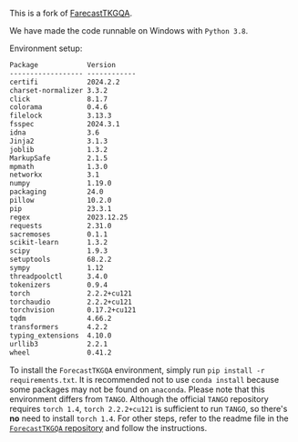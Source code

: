 This is a fork of [FarecastTKGQA](https://link.springer.com/chapter/10.1007/978-3-031-47240-4_29 "Link to the original paper").

We have made the code runnable on Windows with `Python 3.8`.

Environment setup:

```markdown
Package            Version
------------------ ------------
certifi            2024.2.2
charset-normalizer 3.3.2
click              8.1.7
colorama           0.4.6
filelock           3.13.3
fsspec             2024.3.1
idna               3.6
Jinja2             3.1.3
joblib             1.3.2
MarkupSafe         2.1.5
mpmath             1.3.0
networkx           3.1
numpy              1.19.0
packaging          24.0
pillow             10.2.0
pip                23.3.1
regex              2023.12.25
requests           2.31.0
sacremoses         0.1.1
scikit-learn       1.3.2
scipy              1.9.3
setuptools         68.2.2
sympy              1.12
threadpoolctl      3.4.0
tokenizers         0.9.4
torch              2.2.2+cu121
torchaudio         2.2.2+cu121
torchvision        0.17.2+cu121
tqdm               4.66.2
transformers       4.2.2
typing_extensions  4.10.0
urllib3            2.2.1
wheel              0.41.2
```

To install the `ForecastTKGQA` environment, simply run `pip install -r requirements.txt`. It is recommended not to use `conda install` because some packages may not be found on `anaconda`. Please note that this environment differs from `TANGO`. Although the official `TANGO` repository requires `torch 1.4`, `torch 2.2.2+cu121` is sufficient to run `TANGO`, so there's **no** need to install `torch 1.4`. For other steps, refer to the readme file in the [`ForecastTKGQA` repository](https://github.com/ZifengDing/ForecastTKGQA) and follow the instructions.
